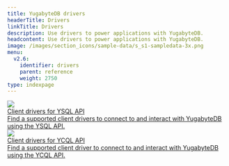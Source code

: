 ```yaml
---
title: YugabyteDB drivers
headerTitle: Drivers
linkTitle: Drivers
description: Use drivers to power applications with YugabyteDB.
headcontent: Use drivers to power applications with YugabyteDB.
image: /images/section_icons/sample-data/s_s1-sampledata-3x.png
menu:
  v2.6:
    identifier: drivers
    parent: reference
    weight: 2750
type: indexpage
---
```


<div class="row">

  <div class="col-12 col-md-6 col-lg-12 col-xl-6">
    <a class="section-link icon-offset" href="ysql-client-drivers/">
      <div class="head">
        <img class="icon" src="/images/section_icons/api/ysql.png" aria-hidden="true" />
        <div class="title">Client drivers for YSQL API</div>
      </div>
      <div class="body">
        Find a supported client drivers to connect to and interact with YugabyteDB using the YSQL API.
      </div>
    </a>
  </div>

  <div class="col-12 col-md-6 col-lg-12 col-xl-6">
    <a class="section-link icon-offset" href="ycql-client-drivers/">
      <div class="head">
        <img class="icon" src="/images/section_icons/api/ycql.png" aria-hidden="true" />
        <div class="title">Client drivers for YCQL API</div>
      </div>
      <div class="body">
        Find a supported client driver to connect to and interact with YugabyteDB using the YCQL API.
      </div>
    </a>
  </div>

</div>
